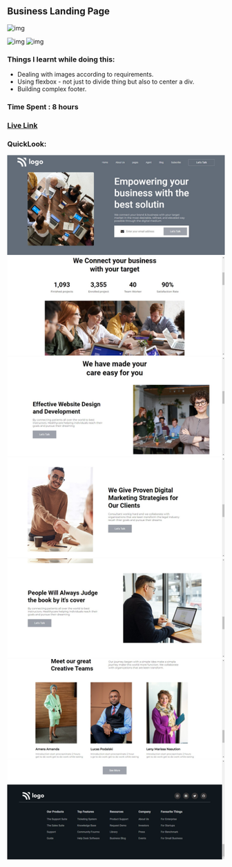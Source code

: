 ## Business Landing Page
![img](https://img.shields.io/badge/ineuron-FullStackJS-blue)

![img](https://img.shields.io/badge/HTML-5-brightgreen)
![img](https://img.shields.io/badge/CSS-3-brightgreen)

### Things I learnt while doing this:
- Dealing with images according to requirements.
- Using flexbox - not just to divide thing but also to center a div.
- Building complex footer.

### Time Spent : 8 hours

### [Live Link]()

### QuickLook:
![img](./Assets/QuickLook/ss-1.png)
![img](./Assets/QuickLook/ss-2.png)
![img](./Assets/QuickLook/ss-3.png)
![img](./Assets/QuickLook/ss-4.png)
![img](./Assets/QuickLook/ss-5.png)
![img](./Assets/QuickLook/ss-6.png)
![img](./Assets/QuickLook/ss-7.png)